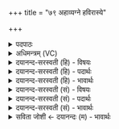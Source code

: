 +++
title = "७९ अहाव्यग्ने हविरास्ये"

+++
<details><summary>पदपाठः</summary>

अहा॑वि। अ॒ग्ने॒। ह॒विः। आ॒स्ये᳖। ते॒। स्रु॒ची᳖वेति॑ स्रु॒चिऽइ॑व। घृ॒तम्। च॒म्वी᳖वेति॑ च॒म्वी᳖ऽइव। सोमः॑। वा॒ज॒सनि॒मिति॑ वाज॒ऽसनि॑म्। र॒यिम्। अ॒स्मे इत्य॒स्मे। सु॒वीर॒मिति॑ सु॒ऽवीर॑म्। प्र॒श॒स्तमिति॑ प्रश॒स्तम्। धे॒हि॒। य॒शस॑म्। बृ॒हन्त॑म्। ७९।
</details>

<details><summary>अधिमन्त्रम् (VC)</summary>

- अग्निर्देवता
- विदर्भिर्ऋषिः
- भुरिक्पङ्क्तिः
- पञ्चमः
</details>

<details><summary>दयानन्द-सरस्वती (हि) - विषयः</summary>

फिर उसी विषय को अगले मन्त्र में कहा है ॥
</details>

<details><summary>दयानन्द-सरस्वती (हि) - पदार्थः</summary>

पदार्थान्वयभाषाः -  हे (अग्ने) उत्तम विद्यायुक्त पुरुष ! जिस तूने (सोमः) ऐश्वर्ययुक्त (हविः) होम करने योग्य वस्तु (ते) तेरे (आस्ये) मुख में (घृतम्) (स्रुचीव) जैसे घृत स्रुच् के मुख में और (चम्वीव) जैसे यज्ञ के पात्र में होम के योग्य वस्तु वैसे (अहावि) होमा है, वह तू (अस्मे) हम लोगों में (प्रशस्तम्) बहुत उत्तम (सुवीरम्) अच्छे वीर पुरुषों के उपयोगी और (वाजसनिम्) अन्न, विज्ञान आदि गुणों का विभाग (यशसम्) कीर्त्ति करनेहारी (बृहन्तम्) बड़ी (रयिम्) राज्यलक्ष्मी को (धेहि) धारण कर ॥७९ ॥
</details>

<details><summary>दयानन्द-सरस्वती (हि) - भावार्थः</summary>

भावार्थभाषाः -  इस मन्त्र में उपमालङ्कार है। गृहस्थ पुरुषों को चाहिये कि उन्हीं का भोजन आदि से सत्कार करें, जो लोग पढ़ाना, उपदेश और अच्छे कर्मों के अनुष्ठान से जगत् में बल, पराक्रम, यश, धन और विज्ञान को बढ़ावें ॥७९ ॥
</details>

<details><summary>दयानन्द-सरस्वती (सं) - विषयः</summary>

पुनस्तमेव विषयमाह ॥
</details>

<details><summary>दयानन्द-सरस्वती (सं) - पदार्थः</summary>

पदार्थान्वयभाषाः -  हे अग्ने विद्वन् ! येन त्वया सोमो हविस्त आस्ये घृतं स्रुचीव चम्वीव हविरहावि, स त्वमस्मे प्रशस्तं सुवीरं वाजसनिं यशसं बृहन्तं रयिं धेहि ॥७९ ॥
</details>

<details><summary>दयानन्द-सरस्वती (सं) - भावार्थः</summary>

भावार्थभाषाः -  अत्रोपमालङ्कारः। गृहस्थैस्तेषामेव भोजनादिना सत्कारः कर्त्तव्यो येऽध्यापनोदेशसुकर्मानुष्ठानैर्जगति बलवीर्यकीर्त्तिधनविज्ञानानि वर्द्धयेयुः ॥७९ ॥
</details>

<details><summary>सविता जोशी ← दयानन्दः (म) - भावार्थः</summary>

भावार्थभाषाः -  या मंत्रात उपमालंकार आहे. गृहस्थांनी अशा लोकांचाच सन्मान करावा व त्यांना भोजन द्यावे, जे लोक अध्यापन व उपदेश आणि चांगल्या कर्माचे अनुष्ठान करून जगात बल, पराक्रम, यश, धन व विज्ञान यांची वृद्धी करतात.
</details>